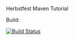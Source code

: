 Herbstfest Maven Tutorial

Build:

[![Build Status](https://buildhive.cloudbees.com/job/innovad/job/com.bsiag.herbstfest.weather/badge/icon)](https://buildhive.cloudbees.com/job/innovad/job/com.bsiag.herbstfest.weather/)
